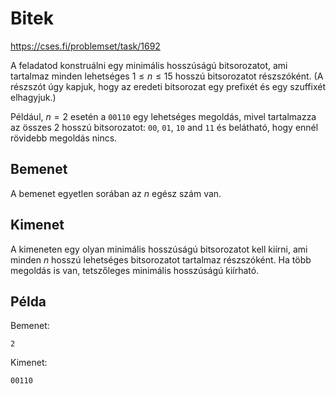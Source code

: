 # Bitek

https://cses.fi/problemset/task/1692

A feladatod konstruálni egy minimális hosszúságú bitsorozatot, ami tartalmaz minden lehetséges $1 \le n \le 15$ hosszú bitsorozatot részszóként. (A részszót úgy kapjuk, hogy az eredeti bitsorozat egy prefixét és egy szuffixét elhagyjuk.)

Például, $n=2$ esetén a `00110` egy lehetséges megoldás, mivel tartalmazza az összes $2$ hosszú bitsorozatot: `00`, `01`, `10` and `11` és belátható, hogy ennél rövidebb megoldás nincs.

## Bemenet

A bemenet egyetlen sorában az $n$ egész szám van.

## Kimenet

A kimeneten egy olyan minimális hosszúságú bitsorozatot kell kiírni, ami minden $n$ hosszú lehetséges bitsorozatot tartalmaz részszóként. Ha több megoldás is van, tetszőleges minimális hosszúságú kiírható.

## Példa

Bemenet:
```
2
```

Kimenet:
```
00110
```
